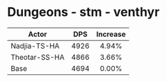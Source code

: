 # Dungeons - stm - venthyr
| Actor | DPS | Increase |
|---|:---:|:---:|
|Nadjia-TS-HA|4926|4.94%|
|Theotar-SS-HA|4866|3.66%|
|Base|4694|0.00%|
